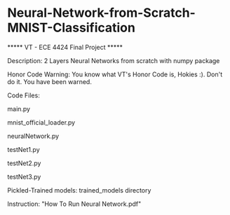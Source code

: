 # Neural-Network-from-Scratch-MNIST-Classification

***** VT - ECE 4424 Final Project *****

Description: 2 Layers Neural Networks from scratch with numpy package

Honor Code Warning: You know what VT's Honor Code is, Hokies :). Don't do it. You have been warned.

Code Files:

  main.py
  
  mnist_official_loader.py
  
  neuralNetwork.py
  
  testNet1.py
  
  testNet2.py
  
  testNet3.py

Pickled-Trained models: trained_models directory

Instruction: "How To Run Neural Network.pdf"

